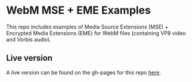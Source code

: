 # WebM MSE + EME Examples

This repo includes examples of Media Source Extensions (MSE) + Encrypted Media Extensions (EME) for WebM files (containing VP8 video and Vorbis audio).

## Live version

A live version can be found on the gh-pages for this repo [here](https://singingtree.github.io/Webm-EME-Examples/).
